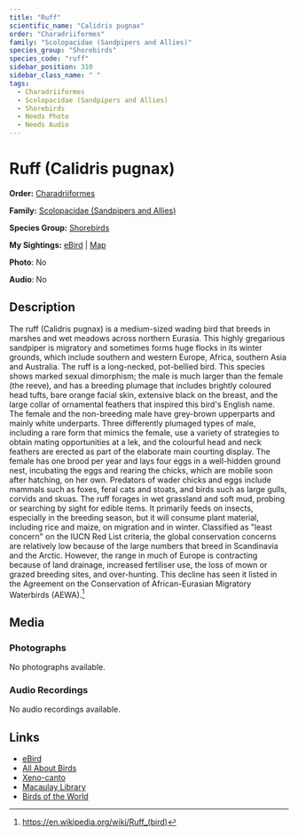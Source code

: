 ```yaml
---
title: "Ruff"
scientific_name: "Calidris pugnax"
order: "Charadriiformes"
family: "Scolopacidae (Sandpipers and Allies)"
species_group: "Shorebirds"
species_code: "ruff"
sidebar_position: 310
sidebar_class_name: " "
tags: 
  - Charadriiformes
  - Scolopacidae (Sandpipers and Allies)
  - Shorebirds
  - Needs Photo
  - Needs Audio
---
```


# Ruff (Calidris pugnax)

**Order:** [Charadriiformes](/tags/charadriiformes)

**Family:** [Scolopacidae (Sandpipers and Allies)](/tags/scolopacidae-sandpipers-and-allies)

**Species Group:** [Shorebirds](/tags/shorebirds)

**My Sightings:** [eBird](https://ebird.org/lifelist?r=world&time=life&spp=ruff) | [Map](/map?species_code=ruff)

**Photo**: No 

**Audio**: No

## Description
The ruff (Calidris pugnax) is a medium-sized wading bird that breeds in marshes and wet meadows across northern Eurasia. This highly gregarious sandpiper is migratory and sometimes forms huge flocks in its winter grounds, which include southern and western Europe, Africa, southern Asia and Australia.
The ruff is a long-necked, pot-bellied bird. This species shows marked sexual dimorphism; the male is much larger than the female (the reeve), and has a breeding plumage that includes brightly coloured head tufts, bare orange facial skin, extensive black on the breast, and the large collar of ornamental feathers that inspired this bird's English name. The female and the non-breeding male have grey-brown upperparts and mainly white underparts. Three differently plumaged types of male, including a rare form that mimics the female, use a variety of strategies to obtain mating opportunities at a lek, and the colourful head and neck feathers are erected as part of the elaborate main courting display. The female has one brood per year and lays four eggs in a well-hidden ground nest, incubating the eggs and rearing the chicks, which are mobile soon after hatching, on her own. Predators of wader chicks and eggs include mammals such as foxes, feral cats and stoats, and birds such as large gulls, corvids and skuas.
The ruff forages in wet grassland and soft mud, probing or searching by sight for edible items. It primarily feeds on insects, especially in the breeding season, but it will consume plant material, including rice and maize, on migration and in winter. Classified as "least concern" on the IUCN Red List criteria, the global conservation concerns are relatively low because of the large numbers that breed in Scandinavia and the Arctic. However, the range in much of Europe is contracting because of land drainage, increased fertiliser use, the loss of mown or grazed breeding sites, and over-hunting. This decline has seen it listed in the Agreement on the Conservation of African-Eurasian Migratory Waterbirds (AEWA).[^1]

[^1]: https://en.wikipedia.org/wiki/Ruff_(bird)

## Media
### Photographs
No photographs available.

### Audio Recordings
No audio recordings available.

## Links
* [eBird](https://ebird.org/species/ruff) 
* [All About Birds](https://www.allaboutbirds.org/guide/ruff) 
* [Xeno-canto](https://www.xeno-canto.org/species/calidris-pugnax) 
* [Macaulay Library](https://search.macaulaylibrary.org/catalog?taxonCode=ruff&sort=rating_rank_desc)
* [Birds of the World](https://birdsoftheworld.org/bow/species/ruff)
